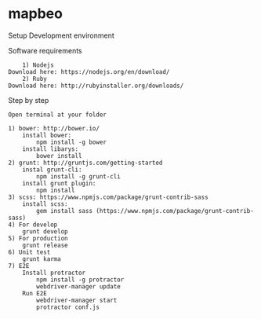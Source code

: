 # mapbeo
Setup Development environment

Software requirements

		1) Nodejs
	Download here: https://nodejs.org/en/download/
		2) Ruby
	Download here: http://rubyinstaller.org/downloads/
Step by step

	Open terminal at your folder
	
	1) bower: http://bower.io/
		install bower: 
			npm install -g bower
		install libarys:
			bower install
	2) grunt: http://gruntjs.com/getting-started
		instal grunt-cli:
			npm install -g grunt-cli
		install grunt plugin:
			npm install
	3) scss: https://www.npmjs.com/package/grunt-contrib-sass
		install scss:
			gem install sass (https://www.npmjs.com/package/grunt-contrib-sass)
	4) For develop
		grunt develop
	5) For production
		grunt release
	6) Unit test
		grunt karma
	7) E2E
		Install protractor
			npm install -g protractor
			webdriver-manager update
		Run E2E
			webdriver-manager start
			protractor conf.js
